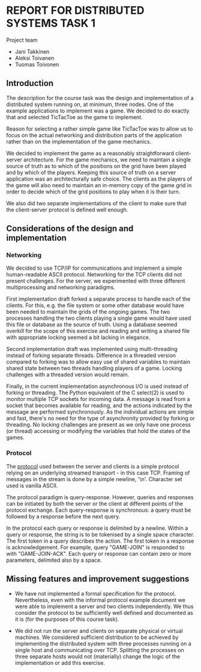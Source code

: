 # REPORT FOR DISTRIBUTED SYSTEMS TASK 1

Project team

* Jani Takkinen
* Aleksi Toivanen
* Tuomas Toivonen


## Introduction

The description for the course task was the design and implementation
of a distributed system running on, at minimum, three nodes. One of
the example applications to implement was a game. We decided to do
exactly that and selected TicTacToe as the game to implement.

Reason for selecting a rather simple game like TicTacToe was to allow
us to focus on the actual networking and distribution parts of the
application rather than on the implementation of the game mechanics.

We decided to implement the game as a reasonably straightforward
client-server architecture. For the game mechanics, we need to
maintain a single source of truth as to which of the positions on the
grid have been played and by which of the players. Keeping this source
of truth on a server application was an architecturally safe
choice. The clients as the players of the game will also need to
maintain an in-memory copy of the game grid in order to decide which
of the grid positions to play when it is their turn.

We also did two separate implementations of the client to make sure
that the client-server protocol is defined well enough.


## Considerations of the design and implementation

### Networking

We decided to use TCP/IP for communications and implement a simple
human-readable ASCII protocol. Networking for the TCP clients did not
present challenges. For the server, we experimented with three
different multiprocessing and networking paradigms.

First implementation draft forked a separate process to handle each of
the clients. For this, e.g. the file system or some other database
would have been needed to maintain the grids of the ongoing games. The
two processes handling the two clients playing a single game would
have used this file or database as the source of truth. Using a
database seemed overkill for the scope of this exercise and reading
and writing a shared file with appropriate locking seemed a bit
lacking in elegance.

Second implementation draft was implemented using multi-threading
instead of forking separate threads. Difference in a threaded version
compared to forking was to allow easy use of shared variables to
maintain shared state between two threads handling players of a
game. Locking challenges with a threaded version would remain.

Finally, in the current implementation asynchronous I/O is used
instead of forking or threading. The Python equivalent of the C
select(2) is used to monitor multiple TCP sockets for incoming data. A
message is read from a socket that becomes available for reading, and
the actions indicated by the message are performed synchronously. As
the individual actions are simple and fast, there's no need for the
type of asynchronity provided by forking or threading. No locking
challenges are present as we only have one process (or thread)
accessing or modifying the variables that hold the states of the
games.


### Protocol

The [protocol](protocol-example.txt) used between the server and
clients is a simple protocol relying on an underlying streamed
transport - in this case TCP. Framing of messages in the stream is
done by a simple newline, '\n'. Character set used is vanilla ASCII.

The protocol paradigm is query-response. However, queries and
responses can be initiated by both the server or the client at
different points of the protocol exchange. Each query-response is
synchronous: a query must be followed by a response before the next
query.

In the protocol each query or response is delimited by a
newline. Within a query or response, the string is to be tokenised by
a single space character. The first token in a query describes the
action. The first token in a response is acknowledgement. For example,
query "GAME-JOIN" is responded to with "GAME-JOIN-ACK". Each query or
response can contain zero or more parameters, delimited also by a
space.


## Missing features and improvement suggestions

* We have not implemented a formal specification for the
  protocol. Nevertheless, even with the informal protocol example
  document we were able to implement a server and two clients
  independently. We thus consider the protocol to be sufficiently well
  defined and documented as it is (for the purposes of this course
  task).

* We did not run the server and clients on separate physical or
  virtual machines. We considered sufficient distribution to be
  achieved by implementing the distributed system with three processes
  running on a single host and communicating over TCP. Splitting the
  processes on three separate hosts would not (materially) change the
  logic of the implementation or add this exercise.